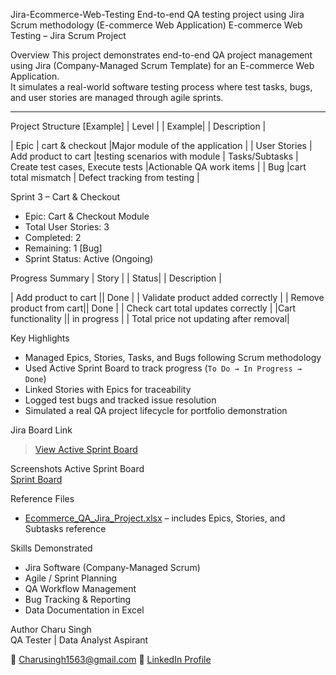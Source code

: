 Jira-Ecommerce-Web-Testing
End-to-end QA testing project using Jira Scrum methodology (E-commerce Web Application)
E-commerce Web Testing – Jira Scrum Project

 Overview
This project demonstrates end-to-end QA project management using Jira (Company-Managed Scrum Template) for an E-commerce Web Application.  
It simulates a real-world software testing process where test tasks, bugs, and user stories are managed through agile sprints.

---

 Project Structure [Example]
| Level |        | Example|                        | Description |

| Epic           | cart & checkout                  |Major module of the application |
| User Stories   | Add product to cart              |testing scenarios with module 
| Tasks/Subtasks | Create test cases, Execute tests |Actionable QA work items |
| Bug            |cart total mismatch               | Defect tracking from testing |

 Sprint 3 – Cart & Checkout
- Epic: Cart & Checkout Module  
- Total User Stories: 3 
- Completed: 2
- Remaining: 1 [Bug]  
- Sprint Status: Active (Ongoing)  

Progress Summary
| Story |                 | Status|                    | Description |

| Add product to cart     ||  Done       | | Validate product added correctly      |
| Remove product from cart||  Done       | | Check cart total updates correctly    |
|Cart functionality       || in progress | | Total price not updating after removal|

 Key Highlights
- Managed Epics, Stories, Tasks, and Bugs following Scrum methodology  
- Used Active Sprint Board to track progress (`To Do → In Progress → Done`)  
- Linked Stories with Epics for traceability  
- Logged test bugs and tracked issue resolution  
- Simulated a real QA project lifecycle for portfolio demonstration  


Jira Board Link
> [View Active Sprint Board](https://charusingh15613.atlassian.net/jira/software/c/projects/ECWT/boards/166)



 Screenshots
Active Sprint Board  
[Sprint Board](https://github.com/Nyc20/Jira-Ecommerce-Web-Testing/blob/main/Active%20Sprint%20Board.pdf)


 Reference Files
- [Ecommerce_QA_Jira_Project.xlsx](https://github.com/Nyc20/Jira-Ecommerce-Web-Testing/blob/main/Ecommerce_QA_Jira_Project.xlsx) – includes Epics, Stories, and Subtasks reference  

 Skills Demonstrated
- Jira Software (Company-Managed Scrum)
- Agile / Sprint Planning
- QA Workflow Management
- Bug Tracking & Reporting
- Data Documentation in Excel



Author
Charu Singh  
QA Tester | Data Analyst Aspirant

📧 Charusingh1563@gmail.com 
🔗 [LinkedIn Profile](https://www.linkedin.com/in/charu20/)
